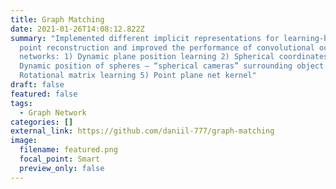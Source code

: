 ```yaml
---
title: Graph Matching
date: 2021-01-26T14:08:12.822Z
summary: "Implemented different implicit representations for learning-based 3d
  point reconstruction and improved the performance of convolutional occupancy
  networks: 1) Dynamic plane position learning 2) Spherical coordinates 3)
  Dynamic position of spheres – “spherical cameras” surrounding object 4)
  Rotational matrix learning 5) Point plane net kernel"
draft: false
featured: false
tags:
  - Graph Network
categories: []
external_link: https://github.com/daniil-777/graph-matching
image:
  filename: featured.png
  focal_point: Smart
  preview_only: false
---
```

